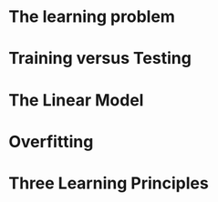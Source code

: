 # The learning problem

# Training versus Testing

# The Linear Model

# Overfitting

# Three Learning Principles

# 